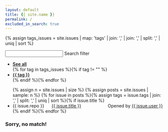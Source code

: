 ```yaml
---
layout: default
title: {{ site.name }}
permalink: /
excluded_in_search: true
---
```


{% assign tags_issues =  site.issues | map: 'tags' | join: ',' | join: ',' | split: ',' | uniq | sort %}

<div class="row">
   <div class="col-sm-12">
      <form role="form">
       <div class="form-group">
        <input type="text" class="form-control" id="search">
           <label class="float-label" for="search">
            Search filter</label>
       </div>
       </form>
       <ul class="filter">
        <li class="active" style="margin:0px">
         <a style="font-weight:600; margin-right:5px" class="btn btn-info btn-sm" href="#" data-filter="all">See all</a>
        </li>{% for tag in tags_issues %}{% if tag != "" %}
          <li style="margin:0px">
            <a style="font-weight:600;" class="btn btn-primary btn-sm" href="#" data-filter="{{ tag }}">{{ tag }}</a>
          </li>{% endif %}{% endfor %}
        </ul>
    <ul class="list">
    {% assign n = site.issues | size %}
    {% assign posts = site.issues | sample: n %}
    {% for issue in posts %}{% assign tags =  issue.tags | join: ',' | split: ',' | uniq | sort %}{% if issue.title %}
    <li class="item {% for tag in tags %}{{tag}} {% endfor %}" style="width:100%">
      <div class="panel panel-default">
       <div class="panel-heading"><span class="badge badge-info" style="margin-right:20px">{{ issue.repo }}</span> <a target="_blank" href="{{ issue.html_url }}">{{ issue.title }}</a>
       <span style="float:right">Opened by <a href="https://github.com/{{ issue.user }}" target="_blank">{{ issue.user }}</a></span>
      </div>
    </div>
    </li>{% endif %}{% endfor %}
    </ul>
       <div class="no-result"><h3>Sorry, no match!</h3></div>
    </div>
  </div>
